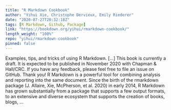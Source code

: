 ```yaml
---
title: "R Markdown Cookbook"
author: "Yihui Xie, Christophe Dervieux, Emily Riederer"
date: "2020-07-27T20:32:18Z"
tags: [R Markdown, Github, Package]
link: "https://bookdown.org/yihui/rmarkdown-cookbook/"
length_weight: "100%"
repo: "yihui/rmarkdown-cookbook"
pinned: false
---
```


Examples, tips, and tricks of using R Markdown. [...] This book is currently a draft. It is expected to be published in November 2020 with Chapman & Hall/CRC. If you have any feedback, please feel free to file an issue on GitHub. Thank you! R Markdown is a powerful tool for combining analysis and reporting into the same document. Since the birth of the rmarkdown package (J. Allaire, Xie, McPherson, et al. 2020) in early 2014, R Markdown has grown substantially from a package that supports a few output formats, to an extensive and diverse ecosystem that supports the creation of books, blogs, ...
